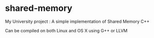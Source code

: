 # shared-memory
My University project : A simple implementation of Shared Memory C++

Can be compiled on both Linux and OS X using G++ or LLVM
